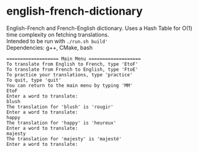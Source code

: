 # english-french-dictionary

English-French and French-English dictionary. Uses a Hash Table for O(1) time complexity on fetching translations. <br />
Intended to be run with ```./run.sh build'``` <br />
Dependencies: g++, CMake, bash
<br />
```
=================== Main Menu ===================
To translate from English to French, type 'EtoF'
To translate from French to English, type 'FtoE'
To practice your translations, type 'practice'
To quit, type 'quit'
You can return to the main menu by typing 'MM'
EtoF
Enter a word to translate: 
blush
The translation for 'blush' is 'rougir'
Enter a word to translate: 
happy
The translation for 'happy' is 'heureux'
Enter a word to translate: 
majesty
The translation for 'majesty' is 'majesté'
Enter a word to translate: 

```